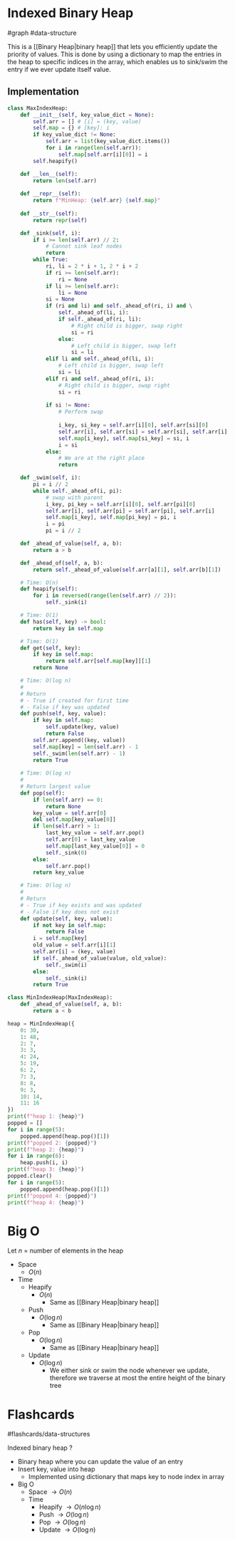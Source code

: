 # Indexed Binary Heap
#graph #data-structure 

This is a [[Binary Heap|binary heap]] that lets you efficiently update the priority of values. This is done by using a dictionary to map the entries in the heap to specific indices in the array, which enables us to sink/swim the entry if we ever update itself value.
## Implementation
```python
class MaxIndexHeap:
	def __init__(self, key_value_dict = None):
		self.arr = [] # [i] = (key, value)
		self.map = {} # [key]: i
		if key_value_dict != None:
			self.arr = list(key_value_dict.items())
			for i in range(len(self.arr)):
				self.map[self.arr[i][0]] = i
		self.heapify()

	def __len__(self):
		return len(self.arr)
	
	def __repr__(self):
		return f"MinHeap: {self.arr} {self.map}"
	
	def __str__(self):
		return repr(self)

	def _sink(self, i):
		if i >= len(self.arr) // 2:
			# Cannot sink leaf nodes
			return
		while True:
			ri, li = 2 * i + 1, 2 * i + 2
			if ri >= len(self.arr):
				ri = None
			if li >= len(self.arr):
				li = None
			si = None
			if (ri and li) and self._ahead_of(ri, i) and \
				self._ahead_of(li, i):
				if self._ahead_of(ri, li):
					# Right child is bigger, swap right
					si = ri
				else:
					# Left child is bigger, swap left
					si = li 
			elif li and self._ahead_of(li, i):
				# Left child is bigger, swap left
				si = li
			elif ri and self._ahead_of(ri, i):
				# Right child is bigger, swap right
				si = ri
			
			if si != None:
				# Perform swap
				
				i_key, si_key = self.arr[i][0], self.arr[si][0]
				self.arr[i], self.arr[si] = self.arr[si], self.arr[i]
				self.map[i_key], self.map[si_key] = si, i
				i = si
			else:
				# We are at the right place
				return

	def _swim(self, i):
		pi = i // 2
		while self._ahead_of(i, pi):
			# swap with parent
			i_key, pi_key = self.arr[i][0], self.arr[pi][0]
			self.arr[i], self.arr[pi] = self.arr[pi], self.arr[i]
			self.map[i_key], self.map[pi_key] = pi, i
			i = pi
			pi = i // 2

	def _ahead_of_value(self, a, b):
		return a > b

	def _ahead_of(self, a, b):
		return self._ahead_of_value(self.arr[a][1], self.arr[b][1])

	# Time: O(n)
	def heapify(self):
		for i in reversed(range(len(self.arr) // 2)):
			self._sink(i)

	# Time: O(1)
	def has(self, key) -> bool:
		return key in self.map

	# Time: O(1)
	def get(self, key):
		if key in self.map:
			return self.arr[self.map[key]][1]
		return None

	# Time: O(log n)
	#
	# Return
	# - True if created for first time
	# - False if key was updated
	def push(self, key, value):
		if key in self.map:
			self.update(key, value)
			return False
		self.arr.append((key, value))
		self.map[key] = len(self.arr) - 1
		self._swim(len(self.arr) - 1)
		return True
	
	# Time: O(log n)
	#
	# Return largest value
	def pop(self):
		if len(self.arr) == 0:
			return None
		key_value = self.arr[0]
		del self.map[key_value[0]]
		if len(self.arr) > 1:
			last_key_value = self.arr.pop()
			self.arr[0] = last_key_value
			self.map[last_key_value[0]] = 0
			self._sink(0)
		else:
			self.arr.pop()
		return key_value

	# Time: O(log n)
	#
	# Return
	# - True if key exists and was updated
	# - False if key does not exist
	def update(self, key, value):
		if not key in self.map:
			return False
		i = self.map[key]
		old_value = self.arr[i][1]
		self.arr[i] = (key, value)
		if self._ahead_of_value(value, old_value):
			self._swim(i)
		else:
			self._sink(i)
		return True

class MinIndexHeap(MaxIndexHeap):
	def _ahead_of_value(self, a, b):
		return a < b

heap = MinIndexHeap({
	0: 30,
	1: 48, 
	2: 7,
	3: 3,
	4: 24,
	5: 19,
	6: 2,
	7: 3,
	8: 8,
	9: 3,
	10: 14,
	11: 16
})
print(f"heap 1: {heap}")
popped = []
for i in range(5):
	popped.append(heap.pop()[1])
print(f"popped 2: {popped}")
print(f"heap 2: {heap}")
for i in range(6):
	heap.push(i, i)
print(f"heap 3: {heap}")
popped.clear()
for i in range(5):
	popped.append(heap.pop()[1])
print(f"popped 4: {popped}")
print(f"heap 4: {heap}")
```
# Big O
Let $n$ = number of elements in the heap
- Space
	- $O(n)$
- Time
	- Heapify
		- $O(n)$
			- Same as [[Binary Heap|binary heap]]
	- Push
		- $O(\log n)$
			- Same as [[Binary Heap|binary heap]]
	- Pop
		- $O(\log n)$
			- Same as [[Binary Heap|binary heap]]
	- Update
		- $O(\log n)$
			- We either sink or swim the node whenever we update, therefore we traverse at most the entire height of the binary tree
# Flashcards
#flashcards/data-structures 

Indexed binary heap
?
- Binary heap where you can update the value of an entry
- Insert key, value into heap
	- Implemented using dictionary that maps key to node index in array
- Big O
	- Space $\to O(n)$
	- Time
		- Heapify $\to O(n \log n)$
		- Push $\to O(\log n)$
		- Pop $\to O(\log n)$
		- Update $\to O(\log n)$
<!--SR:!2025-02-09,22,250-->